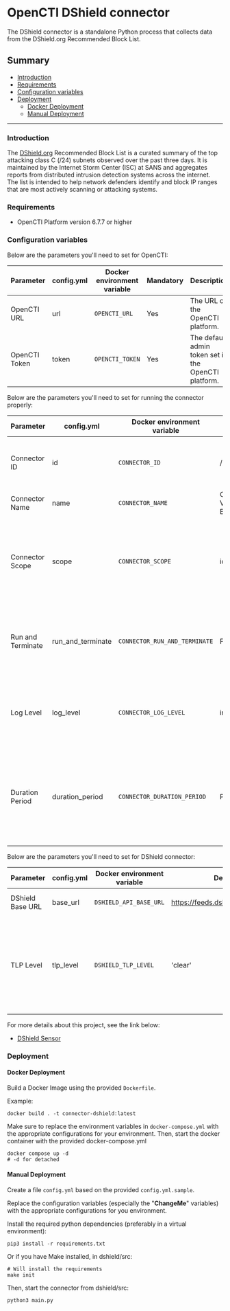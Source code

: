 # OpenCTI DShield connector

The DShield connector is a standalone Python process that collects data from the DShield.org Recommended Block List.

## Summary

- [Introduction](#introduction)
- [Requirements](#requirements)
- [Configuration variables](#configuration-variables)
- [Deployment](#deployment)
  - [Docker Deployment](#docker-deployment)
  - [Manual Deployment](#manual-deployment)
---

### Introduction

The [DShield.org](https://feeds.dshield.org/block.txt) Recommended Block List is a curated summary of the top attacking class C (/24) subnets observed over the past three days. It is maintained by the Internet Storm Center (ISC) at SANS and aggregates reports from distributed intrusion detection systems across the internet. The list is intended to help network defenders identify and block IP ranges that are most actively scanning or attacking systems.

### Requirements

- OpenCTI Platform version 6.7.7 or higher

### Configuration variables

Below are the parameters you'll need to set for OpenCTI:

| Parameter     | config.yml | Docker environment variable | Mandatory | Description                                          |
|---------------|------------|-----------------------------|-----------|------------------------------------------------------|
| OpenCTI URL   | url        | `OPENCTI_URL`               | Yes       | The URL of the OpenCTI platform.                     |
| OpenCTI Token | token      | `OPENCTI_TOKEN`             | Yes       | The default admin token set in the OpenCTI platform. |

Below are the parameters you'll need to set for running the connector properly:

| Parameter              | config.yml           | Docker environment variable     | Default                               | Mandatory | Description                                                                                  |
|------------------------|----------------------|---------------------------------|---------------------------------------|-----------|----------------------------------------------------------------------------------------------|
| Connector ID           | id                   | `CONNECTOR_ID`                  | /                                     | Yes       | A unique `UUIDv4` identifier for this connector instance.                                    |
| Connector Name         | name                 | `CONNECTOR_NAME`                | Common Vulnerabilities and Exposures  | Yes       | Name of the connector.                                                                       |
| Connector Scope        | scope                | `CONNECTOR_SCOPE`               | identity,vulnerability                | Yes       | The scope or type of data the connector is importing, either a MIME type or Stix Object.     |
| Run and Terminate      | run_and_terminate    | `CONNECTOR_RUN_AND_TERMINATE`   | False                                 | No        | Launch the connector once if set to True. Takes 2 available values: `True` or `False`        |
| Log Level              | log_level            | `CONNECTOR_LOG_LEVEL`           | info                                  | Yes       | Determines the verbosity of the logs. Options are `debug`, `info`, `warn`, or `error`.       |
| Duration Period        | duration_period      | `CONNECTOR_DURATION_PERIOD`     | P1D                                   | Yes       | Determines the time interval between each launch of the connector in ISO 8601, ex: `PT30M`.  |


Below are the parameters you'll need to set for DShield connector:

| Parameter        | config.yml  | Docker environment variable | Default                             | Mandatory | Description                                                                                                                        |
|------------------|-------------|-----------------------------|-------------------------------------|-----------|------------------------------------------------------------------------------------------------------------------------------------|
| DShield Base URL | base_url    | `DSHIELD_API_BASE_URL`      | https://feeds.dshield.org/block.txt | Yes       | URL of DShield Blocking list .                                                                                                     |
| TLP Level        | tlp_level   | `DSHIELD_TLP_LEVEL`         | 'clear'                             | No        | Traffic Light Protocol Marking definition level for ingested objects should be in 'white', 'green', 'amber', 'amber+strict', 'red' |

For more details about this project, see the link below:

- [DShield Sensor](https://www.dshield.org/howto.html)

### Deployment

#### Docker Deployment

Build a Docker Image using the provided `Dockerfile`.

Example:

```shell
docker build . -t connector-dshield:latest
```

Make sure to replace the environment variables in `docker-compose.yml` with the appropriate configurations for your
environment. Then, start the docker container with the provided docker-compose.yml

```shell
docker compose up -d
# -d for detached
```

#### Manual Deployment

Create a file `config.yml` based on the provided `config.yml.sample`.

Replace the configuration variables (especially the "**ChangeMe**" variables) with the appropriate configurations for
you environment.

Install the required python dependencies (preferably in a virtual environment):

```shell
pip3 install -r requirements.txt
```

Or if you have Make installed, in dshield/src:

```shell
# Will install the requirements
make init
```

Then, start the connector from dshield/src:

```shell
python3 main.py
```

